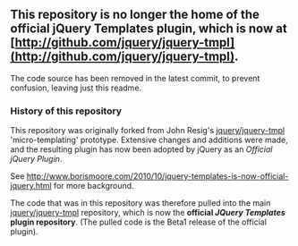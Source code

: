 ## This repository is no longer the home of the official jQuery Templates plugin, which is now at [http://github.com/jquery/jquery-tmpl](http://github.com/jquery/jquery-tmpl).

The code source has been removed in the latest commit, to prevent confusion, leaving just this readme. 

### History of this repository
This repository was originally forked from John Resig's <a href="http://github.com/jquery/jquery-tmpl">jquery/jquery-tmpl</a> 'micro-templating' prototype. Extensive changes and additions were made, and the resulting plugin has now been adopted by jQuery as an _Official jQuery Plugin_. 

See <a href="http://www.borismoore.com/2010/10/jquery-templates-is-now-official-jquery.html">http://www.borismoore.com/2010/10/jquery-templates-is-now-official-jquery.html</a> for more background. 

The code that was in this repository was therefore pulled into the main <a href="http://github.com/jquery/jquery-tmpl">jquery/jquery-tmpl</a> repository, which is now the <strong>official _JQuery Templates_ plugin repository</strong>. (The pulled code is the Beta1 release of the official plugin). 

